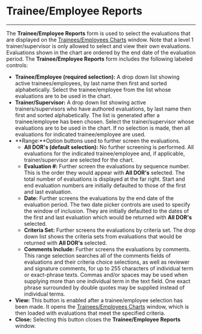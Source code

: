 # Trainee/Employee Reports

***

The **Trainee/Employee Reports** form is used to select the evaluations that are displayed on the [Trainees/Employees Charts](7mi8.md) window.  Note that a level 1 trainer/supervisor is only allowed to select and view their own evaluations.  Evaluations shown in the chart are ordered by the end date of the evaluation period.  The **Trainee/Employee Reports** form includes the following labeled controls:

* **Trainee/Employee (required selection):** A drop down list showing active trainees/employees, by last name then first and sorted alphabetically.  Select the trainee/employee from the list whose evaluations are to be used in the chart.
* **Trainer/Supervisor:** A drop down list showing active trainers/supervisors who have authored evaluations, by last name then first and sorted alphabetically.  The list is generated after a trainee/employee has been chosen.  Select the trainer/supervisor whose evaluations are to be used in the chart.  If no selection is made, then all evaluations for indicated trainee/employee are used.
* \*\*Range:\*\*Option buttons used to further screen the evaluations.
  * **All DOR's (default selection):** No further screening is performed.  All evaluations for the indicated trainee/employee and, if applicable, trainer/supervisor are selected for the chart.
  * **Evaluation #:** Further screen the evaluations by sequence number.  This is the order they would appear with **All DOR's** selected.  The total number of evaluations is displayed at the far right.  Start and end evaluation numbers are initially defaulted to those of the first and last evaluation.
  * **Date:** Further screens the evaluations by the end date of the evaluation period.  The two date picker controls are used to specify the window of inclusion.  They are initially defaulted to the dates of the first and last evaluation which would be returned with **All DOR's** selected.
  * **Criteria Set:** Further screens the evaluations by criteria set.  The drop down list shows the criteria sets from evaluations that would be returned with **All DOR's** selected.
  * **Comments Include:** Further screens the evaluations by comments.  This range selection searches all of the comments fields of evaluations and their criteria choice selections, as well as reviewer and signature comments, for up to 255 characters of individual term or exact-phrase texts.  Commas and/or spaces may be used when supplying more than one individual term in the text field.  One exact phrase surrounded by double quotes may be supplied instead of individual terms.
* **View:** This button is enabled after a trainee/employee selection has been made.  It opens the [Trainees/Employees Charts](7mi8.md) window, which is then loaded with evaluations that meet the specified criteria.
* **Close:** Selecting this button closes the **Trainee/Employee Reports** window.
